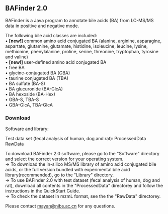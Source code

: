 ## BAFinder 2.0

BAFinder is a Java program to annotate bile acids (BA) from LC-MS/MS data in positive and negative mode. <br>

The following bile acid classes are included:<br>
• <strong>[new!]</strong> common amino acid conjugated BA (alanine, arginine, asparagine, aspartate, glutamine, glutamate, histidine, isoleucine, leucine, lysine, methionine, phenylalanine, proline, serine, threonine, tryptophan, tyrosine and valine)<br>
• <strong>[new!] </strong>user-defined amino acid conjugated BA<br>
• free BA <br>
• glycine-conjugated BA (GBA) <br>
• taurine conjugated BA (TBA)<br>
• BA sulfate (BA-S)<br>
• BA glucuronide (BA-GlcA)<br>
• BA hexoside (BA-Hex)<br>
• GBA-S, TBA-S<br>
• GBA-GlcA, TBA-GlcA<br>


### Download
Software and library:

Test data set (fecal analysis of human, dog and rat):
ProcessedData
RawData

To download BAFinder 2.0 software, please go to the "Software" directory and select the correct version for your operating system. <br>
-> To download the in-silico MS/MS library of amino acid conjugated bile acids, or the full version bundled with experimental bile acid library(recommended), go to the "Library" directory. <br>
-> To use BAFinder 2.0 with test dataset (fecal analysis of human, dog and rat), download all contents in the "ProcessedData" directorey and follow the instructions in the QuickStart Guide. <br>
-> To check the dataset in mzmL format, see the the "RawData" directorey. <br>

Please contact mayan@nibs.ac.cn for any questions.
